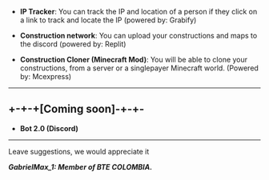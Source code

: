 - **IP Tracker**:  You can track the IP and location of a person if they click on a link to track and locate the IP (powered by: Grabify)

- **Construction network**: You can upload your constructions and maps to the discord (powered by: Replit)

- **Construction Cloner (Minecraft Mod)**:  You will be able to clone your constructions, from a server or a singlepayer Minecraft world. (Powered by: Mcexpress)

-----
   +-+-+[Coming soon]-+-+-
-----
- **Bot 2.0 (Discord)**

-----
Leave suggestions, we would appreciate it 

**_GabrielMax_1: Member of BTE COLOMBIA._**
